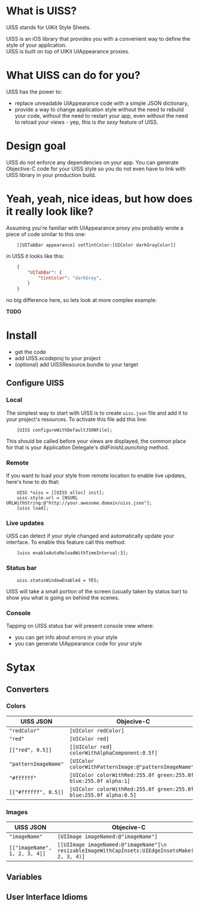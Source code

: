 # What is UISS?

UISS stands for UIKit Style Sheets.

UISS is an iOS library that provides you with a convenient way to define the style of your application.  
UISS is built on top of UIKit UIAppearance proxies.

# What UISS can do for you?

UISS has the power to:

* replace unreadable UIAppearance code with a simple JSON dictionary,
* provide a way to change application style without the need to rebuild your code, without the need to restart your app, even without the need to reload your views - yep, this is *the sexy* feature of UISS.

# Design goal

UISS do not enforce any dependencies on your app. You can generate Objective-C code for your UISS style so you do not even have to link with UISS library in your production build.

# Yeah, yeah, nice ideas, but how does it really look like?

Assuming you're familiar with UIAppearance proxy you probably wrote a piece of code similar to this one:

```objc
    [[UITabBar appearance] setTintColor:[UIColor darkGrayColor]]
```

in UISS it looks like this:

```json
    {
        "UITabBar": {
            "tintColor": "darkGray",
        }
    }
```

no big difference here, so lets look at more complex example:

**TODO**

# Install

* get the code
* add UISS.xcodeproj to your project
* (optional) add UISSResource.bundle to your target

## Configure UISS

### Local

The simplest way to start with UISS is to create `uiss.json` file and add it to your project's resources. To activate this file add this line:

```objc
    [UISS configureWithDefaultJSONFile];
```

This should be called before your views are displayed, the common place for that is your Application Delegate's _didFinishLaunching_ method.

### Remote

If you want to load your style from remote location to enable live updates, here's how to do that:

```objc
    UISS *uiss = [[UISS alloc] init];
    uiss.style.url = [NSURL URLWithString:@"http://your.awesome.domain/uiss.json"];
    [uiss load];
```

### Live updates

UISS can detect if your style changed and automatically update your interface. To enable this feature call this method:

```objc
    [uiss enableAutoReloadWithTimeInterval:3];
```

### Status bar

```objc
    uiss.statusWindowEnabled = YES;
```

UISS will take a small portion of the screen (usually taken by status bar) to show you what is going on behind the scenes.

### Console

Tapping on UISS status bar will present console view where:

* you can get info about errors in your style
* you can generate UIAppearance code for your style

# Sytax

## Converters

### Colors

| UISS JSON | Objecive-C |
| ---- | ---------- |
| ```"redColor"``` | ```[UIColor redColor]``` |
| ```"red"``` | ```[UIColor red]``` |
| ```[["red", 0.5]]``` | ```[[UIColor red] colorWithAlphaComponent:0.5f]``` |
| ```"patternImageName"``` | ```[UIColor colorWithPatternImage:@"patternImageName"]``` |
| ```"#ffffff"``` | ```[UIColor colorWithRed:255.0f green:255.0f blue:255.0f alpha:1]``` |
| ```[["#ffffff", 0.5]]``` | ```[UIColor colorWithRed:255.0f green:255.0f blue:255.0f alpha:0.5]``` |

### Images

| UISS JSON | Objecive-C |
| ---- | ---------- |
| ```"imageName"``` | ```[UIImage imageNamed:@"imageName"]``` |
| ```[["imageName", 1, 2, 3, 4]]``` | ```[[UIImage imageNamed:@"imageName"]\n resizableImageWithCapInsets:UIEdgeInsetsMake(1, 2, 3, 4)]``` |

## Variables

## User Interface Idioms

